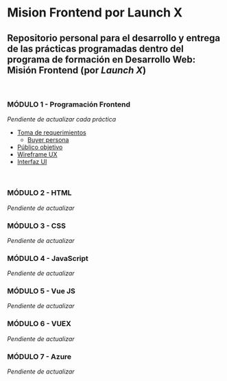 # Mision Frontend por Launch X

## Repositorio personal para el desarrollo y entrega de las prácticas programadas dentro del programa de formación en Desarrollo Web: **Misión Frontend** (por *Launch X*)
<br>

### **MÓDULO 1** - Programación Frontend
*Pendiente de actualizar cada práctica*
- [Toma de requerimientos](./01%20-%20Programacion%20Frontend/requerimientos.md)
  - [Buyer persona](./01%20-%20Programacion%20Frontend/buyerPersona.md)
- [Público objetivo](./01%20-%20Programacion%20Frontend/publicoObjetivo.md)
- [Wireframe UX](./01%20-%20Programacion%20Frontend/ux.md)
- [Interfaz UI](./01%20-%20Programacion%20Frontend/ui.md)
<br>

### **MÓDULO 2** - HTML
*Pendiente de actualizar*
<br>

### **MÓDULO 3** - CSS
*Pendiente de actualizar*
<br>

### **MÓDULO 4** - JavaScript
*Pendiente de actualizar*
<br>

### **MÓDULO 5** - Vue JS
*Pendiente de actualizar*
<br>

### **MÓDULO 6** - VUEX
*Pendiente de actualizar*
<br>

### **MÓDULO 7** - Azure
*Pendiente de actualizar*